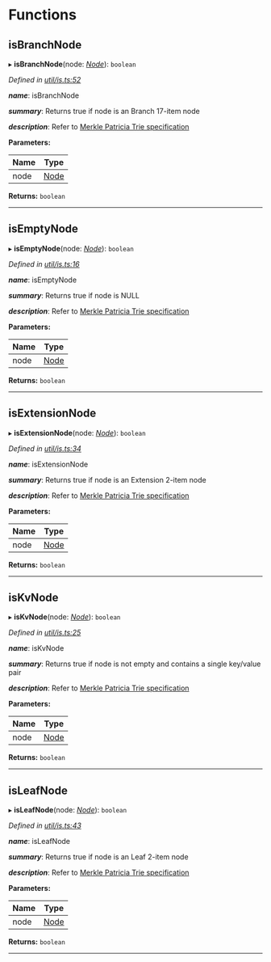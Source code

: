 

# Functions

<a id="isbranchnode"></a>

##  isBranchNode

▸ **isBranchNode**(node: *[Node](_types_.md#node)*): `boolean`

*Defined in [util/is.ts:52](https://github.com/polkadot-js/common/blob/c85a727/packages/trie-db/src/util/is.ts#L52)*

*__name__*: isBranchNode

*__summary__*: Returns true if node is an Branch 17-item node

*__description__*: Refer to [Merkle Patricia Trie specification](https://github.com/ethereum/wiki/wiki/Patricia-Tree#optimization)

**Parameters:**

| Name | Type |
| ------ | ------ |
| node | [Node](_types_.md#node) |

**Returns:** `boolean`

___
<a id="isemptynode"></a>

##  isEmptyNode

▸ **isEmptyNode**(node: *[Node](_types_.md#node)*): `boolean`

*Defined in [util/is.ts:16](https://github.com/polkadot-js/common/blob/c85a727/packages/trie-db/src/util/is.ts#L16)*

*__name__*: isEmptyNode

*__summary__*: Returns true if node is NULL

*__description__*: Refer to [Merkle Patricia Trie specification](https://github.com/ethereum/wiki/wiki/Patricia-Tree#optimization)

**Parameters:**

| Name | Type |
| ------ | ------ |
| node | [Node](_types_.md#node) |

**Returns:** `boolean`

___
<a id="isextensionnode"></a>

##  isExtensionNode

▸ **isExtensionNode**(node: *[Node](_types_.md#node)*): `boolean`

*Defined in [util/is.ts:34](https://github.com/polkadot-js/common/blob/c85a727/packages/trie-db/src/util/is.ts#L34)*

*__name__*: isExtensionNode

*__summary__*: Returns true if node is an Extension 2-item node

*__description__*: Refer to [Merkle Patricia Trie specification](https://github.com/ethereum/wiki/wiki/Patricia-Tree#optimization)

**Parameters:**

| Name | Type |
| ------ | ------ |
| node | [Node](_types_.md#node) |

**Returns:** `boolean`

___
<a id="iskvnode"></a>

##  isKvNode

▸ **isKvNode**(node: *[Node](_types_.md#node)*): `boolean`

*Defined in [util/is.ts:25](https://github.com/polkadot-js/common/blob/c85a727/packages/trie-db/src/util/is.ts#L25)*

*__name__*: isKvNode

*__summary__*: Returns true if node is not empty and contains a single key/value pair

*__description__*: Refer to [Merkle Patricia Trie specification](https://github.com/ethereum/wiki/wiki/Patricia-Tree#optimization)

**Parameters:**

| Name | Type |
| ------ | ------ |
| node | [Node](_types_.md#node) |

**Returns:** `boolean`

___
<a id="isleafnode"></a>

##  isLeafNode

▸ **isLeafNode**(node: *[Node](_types_.md#node)*): `boolean`

*Defined in [util/is.ts:43](https://github.com/polkadot-js/common/blob/c85a727/packages/trie-db/src/util/is.ts#L43)*

*__name__*: isLeafNode

*__summary__*: Returns true if node is an Leaf 2-item node

*__description__*: Refer to [Merkle Patricia Trie specification](https://github.com/ethereum/wiki/wiki/Patricia-Tree#optimization)

**Parameters:**

| Name | Type |
| ------ | ------ |
| node | [Node](_types_.md#node) |

**Returns:** `boolean`

___

